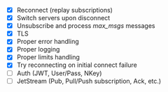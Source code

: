 - [x] Reconnect (replay subscriptions)
- [x] Switch servers upon disconnect
- [x] Unsubscribe and process _max_msgs_ messages
- [x] TLS
- [x] Proper error handling
- [x] Proper logging
- [x] Proper limits handling
- [x] Try reconnecting on initial connect failure
- [ ] Auth (JWT, User/Pass, NKey)
- [ ] JetStream (Pub, Pull/Push subscription, Ack, etc.)
